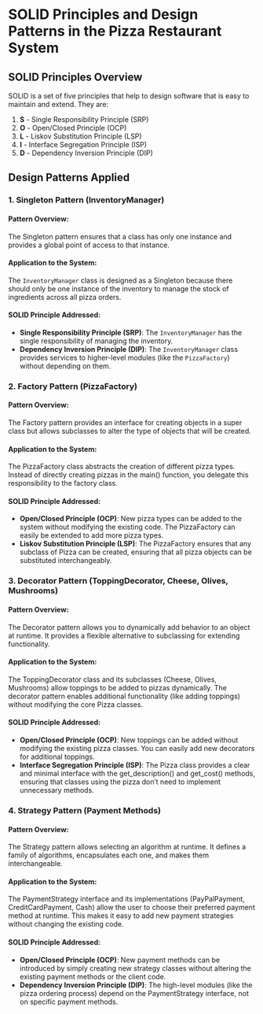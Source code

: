 # SOLID Principles and Design Patterns in the Pizza Restaurant System

## SOLID Principles Overview

SOLID is a set of five principles that help to design software that is easy to maintain and extend. They are:

1. **S** - Single Responsibility Principle (SRP)
2. **O** - Open/Closed Principle (OCP)
3. **L** - Liskov Substitution Principle (LSP)
4. **I** - Interface Segregation Principle (ISP)
5. **D** - Dependency Inversion Principle (DIP)

## Design Patterns Applied

### 1. Singleton Pattern (InventoryManager)

#### Pattern Overview:
The Singleton pattern ensures that a class has only one instance and provides a global point of access to that instance.

#### Application to the System:
The `InventoryManager` class is designed as a Singleton because there should only be one instance of the inventory to manage the stock of ingredients across all pizza orders.

#### SOLID Principle Addressed:
- **Single Responsibility Principle (SRP)**: The `InventoryManager` has the single responsibility of managing the inventory.
- **Dependency Inversion Principle (DIP)**: The `InventoryManager` class provides services to higher-level modules (like the `PizzaFactory`) without depending on them.

### 2. Factory Pattern (PizzaFactory)
#### Pattern Overview:
The Factory pattern provides an interface for creating objects in a super class but allows subclasses to alter the type of objects that will be created.

#### Application to the System:
The PizzaFactory class abstracts the creation of different pizza types. Instead of directly creating pizzas in the main() function, you delegate this responsibility to the factory class.

#### SOLID Principle Addressed:
- **Open/Closed Principle (OCP)**: New pizza types can be added to the system without modifying the existing code. The PizzaFactory can easily be extended to add more pizza types.
- **Liskov Substitution Principle (LSP)**: The PizzaFactory ensures that any subclass of Pizza can be created, ensuring that all pizza objects can be substituted interchangeably.

### 3. Decorator Pattern (ToppingDecorator, Cheese, Olives, Mushrooms)
#### Pattern Overview:
The Decorator pattern allows you to dynamically add behavior to an object at runtime. It provides a flexible alternative to subclassing for extending functionality.

#### Application to the System:
The ToppingDecorator class and its subclasses (Cheese, Olives, Mushrooms) allow toppings to be added to pizzas dynamically. The decorator pattern enables additional functionality (like adding toppings) without modifying the core Pizza classes.

#### SOLID Principle Addressed:
- **Open/Closed Principle (OCP)**: New toppings can be added without modifying the existing pizza classes. You can easily add new decorators for additional toppings.
- **Interface Segregation Principle (ISP)**: The Pizza class provides a clear and minimal interface with the get_description() and get_cost() methods, ensuring that classes using the pizza don’t need to implement unnecessary methods.

### 4. Strategy Pattern (Payment Methods)
#### Pattern Overview:
The Strategy pattern allows selecting an algorithm at runtime. It defines a family of algorithms, encapsulates each one, and makes them interchangeable.

#### Application to the System:
The PaymentStrategy interface and its implementations (PayPalPayment, CreditCardPayment, Cash) allow the user to choose their preferred payment method at runtime. This makes it easy to add new payment strategies without changing the existing code.

#### SOLID Principle Addressed:
- **Open/Closed Principle (OCP)**: New payment methods can be introduced by simply creating new strategy classes without altering the existing payment methods or the client code.
- **Dependency Inversion Principle (DIP)**: The high-level modules (like the pizza ordering process) depend on the PaymentStrategy interface, not on specific payment methods.
